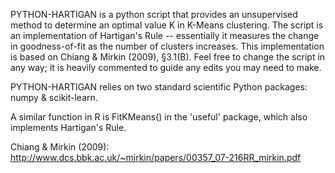 PYTHON-HARTIGAN is a python script that provides an unsupervised method to determine an optimal value K in K-Means clustering. The script is an implementation of Hartigan's Rule -- essentially it measures the change in goodness-of-fit as the number of clusters increases. This implementation is based on Chiang & Mirkin (2009), §3.1(B). Feel free to change the script in any way; it is heavily commented to guide any edits you may need to make.

PYTHON-HARTIGAN relies on two standard scientific Python packages: numpy & scikit-learn.

A similar function in R is FitKMeans() in the 'useful' package, which also implements Hartigan's Rule.


Chiang & Mirkin (2009): http://www.dcs.bbk.ac.uk/~mirkin/papers/00357_07-216RR_mirkin.pdf

